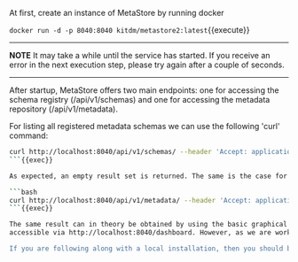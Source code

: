 At first, create an instance of MetaStore by running docker 

`docker run -d -p 8040:8040 kitdm/metastore2:latest`{{execute}}

---

**NOTE**
It may take a while until the service has started. If you receive an error in the next execution step, please try again after a couple of seconds.

---

After startup, MetaStore offers two main endpoints: one for accessing the schema registry (/api/v1/schemas) 
and one for accessing the metadata repository (/api/v1/metadata).

For listing all registered metadata schemas we can use the following 'curl' command:
 
```bash
curl http://localhost:8040/api/v1/schemas/ --header 'Accept: application/json' |json_pp
```{{exec}}

As expected, an empty result set is returned. The same is the case for listing all metadata records via

```bash
curl http://localhost:8040/api/v1/metadata/ --header 'Accept: application/json' |json_pp
```{{exec}}

The same result can in theory be obtained by using the basic graphical frontend offered by MetaStore, which is 
accessible via http://localhost:8040/dashboard. However, as we are working within the Katacoda environment, the localhost is unaccessible. Therefore, we'll continue focusing on accessing MetaStore via RESTful endpoints.

If you are following along with a local installation, then you should be able to access the UI with the above link.
